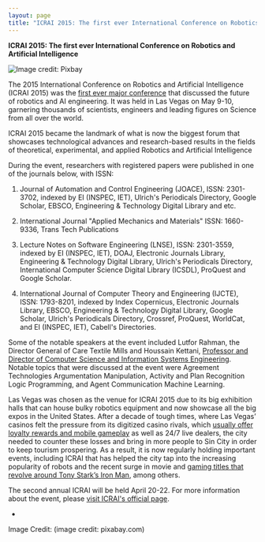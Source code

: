 ```yaml
---
layout: page
title: "ICRAI 2015: The first ever International Conference on Robotics and Artificial Intelligence"
---
```

<strong>ICRAI 2015: The first ever International Conference on Robotics and Artificial Intelligence</strong> 

![Image credit: Pixbay](https://pixabay.com/static/uploads/photo/2014/10/29/12/07/robot-507811_960_720.jpg)

The 2015 International Conference on Robotics and Artificial Intelligence (ICRAI 2015) was the <a href="http://10times.com/icrai">first ever major conference</a> that discussed the future of robotics and AI engineering. It was held in Las Vegas on May 9-10, garnering thousands of scientists, engineers and leading figures on Science from all over the world. 

ICRAI 2015 became the landmark of what is now the biggest forum that showcases technological advances and research-based results in the fields of theoretical, experimental, and applied Robotics and Artificial Intelligence

During the event, researchers with registered papers were published in one of the journals below, with ISSN:

1. Journal of Automation and Control Engineering (JOACE), ISSN: 2301-3702, indexed by EI (INSPEC, IET), Ulrich's Periodicals Directory, Google Scholar, EBSCO, Engineering & Technology Digital Library and etc. 

2. International Journal "Applied Mechanics and Materials" ISSN: 1660-9336, Trans Tech Publications 

3. Lecture Notes on Software Engineering (LNSE), ISSN: 2301-3559, indexed by EI (INSPEC, IET), DOAJ, Electronic Journals Library, Engineering & Technology Digital Library, Ulrich's Periodicals Directory, International Computer Science Digital Library (ICSDL), ProQuest and Google Scholar. 

4. International Journal of Computer Theory and Engineering (IJCTE), ISSN: 1793-8201, indexed by Index Copernicus, Electronic Journals Library, EBSCO, Engineering & Technology Digital Library, Google Scholar, Ulrich's Periodicals Directory, Crossref, ProQuest, WorldCat, and EI (INSPEC, IET), Cabell's Directories. 

Some of the notable speakers at the event included Lutfor Rahman, the Director General of Care Textile Mills and Houssain Kettani, <a href="https://www.fhsu.edu/csise/">Professor and Director of Computer Science and Information Systems Engineering</a>. Notable topics that were discussed at the event were Agreement Technologies Argumentation Manipulation, Activity and Plan Recognition Logic Programming, and Agent Communication Machine Learning. 

Las Vegas was chosen as the venue for ICRAI 2015 due to its big exhibition halls that can house bulky robotics equipment and now showcase all the big expos in the United States. After a decade of tough times, where Las Vegas’ casinos felt the pressure from its digitized casino rivals, which <a href="https://www.galacasino.com/mobile">usually offer loyalty rewards and mobile gameplay</a> as well as 24/7 live dealers, the city needed to counter these losses and bring in more people to Sin City in order to keep tourism prospering. As a result, it is now regularly holding important events, including ICRAI that has helped the city tap into the increasing popularity of robots and the recent surge in movie and <a href="
https://www.galacasino.com/casino/slots/iron-man">gaming titles that revolve around Tony Stark’s Iron Man</a>, among others.

The second annual ICRAI will be held April 20-22. For more information about the event, please <a href="http://www.icrai.org/">visit ICRAI's official page</a>.

-

Image Credit: (image credit: pixabay.com)
